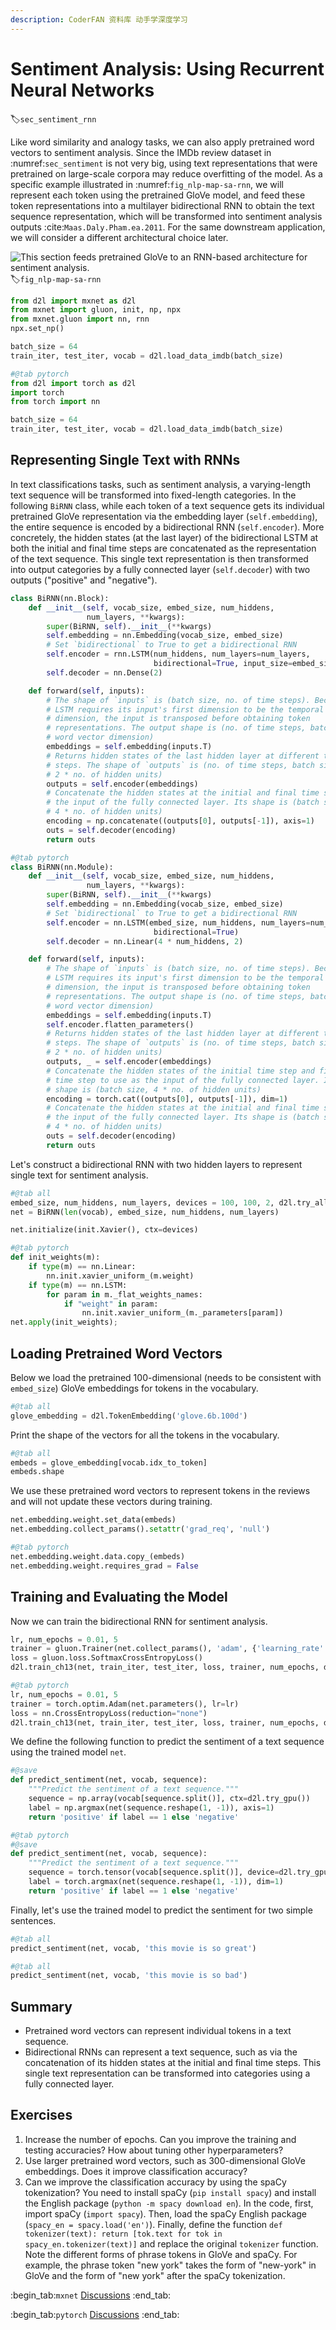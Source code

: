 ```yaml
---
description: CoderFAN 资料库 动手学深度学习
---
```


# Sentiment Analysis: Using Recurrent Neural Networks
:label:`sec_sentiment_rnn`


Like word similarity and analogy tasks,
we can also apply pretrained word vectors
to sentiment analysis.
Since the IMDb review dataset
in :numref:`sec_sentiment`
is not very big,
using text representations
that were pretrained
on large-scale corpora
may reduce overfitting of the model.
As a specific example
illustrated in :numref:`fig_nlp-map-sa-rnn`,
we will represent each token
using the pretrained GloVe model,
and feed these token representations
into a multilayer bidirectional RNN
to obtain the text sequence representation,
which will
be transformed into 
sentiment analysis outputs :cite:`Maas.Daly.Pham.ea.2011`.
For the same downstream application,
we will consider a different architectural
choice later.

![This section feeds pretrained GloVe to an RNN-based architecture for sentiment analysis.](../img/nlp-map-sa-rnn.svg)
:label:`fig_nlp-map-sa-rnn`

```python
from d2l import mxnet as d2l
from mxnet import gluon, init, np, npx
from mxnet.gluon import nn, rnn
npx.set_np()

batch_size = 64
train_iter, test_iter, vocab = d2l.load_data_imdb(batch_size)
```

```python
#@tab pytorch
from d2l import torch as d2l
import torch
from torch import nn

batch_size = 64
train_iter, test_iter, vocab = d2l.load_data_imdb(batch_size)
```

## Representing Single Text with RNNs

In text classifications tasks,
such as sentiment analysis,
a varying-length text sequence 
will be transformed into fixed-length categories.
In the following `BiRNN` class,
while each token of a text sequence
gets its individual
pretrained GloVe
representation via the embedding layer
(`self.embedding`),
the entire sequence
is encoded by a bidirectional RNN (`self.encoder`).
More concretely,
the hidden states (at the last layer)
of the bidirectional LSTM
at both the initial and final time steps
are concatenated 
as the representation of the text sequence.
This single text representation
is then transformed into output categories
by a fully connected layer (`self.decoder`)
with two outputs ("positive" and "negative").

```python
class BiRNN(nn.Block):
    def __init__(self, vocab_size, embed_size, num_hiddens,
                 num_layers, **kwargs):
        super(BiRNN, self).__init__(**kwargs)
        self.embedding = nn.Embedding(vocab_size, embed_size)
        # Set `bidirectional` to True to get a bidirectional RNN
        self.encoder = rnn.LSTM(num_hiddens, num_layers=num_layers,
                                bidirectional=True, input_size=embed_size)
        self.decoder = nn.Dense(2)

    def forward(self, inputs):
        # The shape of `inputs` is (batch size, no. of time steps). Because
        # LSTM requires its input's first dimension to be the temporal
        # dimension, the input is transposed before obtaining token
        # representations. The output shape is (no. of time steps, batch size,
        # word vector dimension)
        embeddings = self.embedding(inputs.T)
        # Returns hidden states of the last hidden layer at different time
        # steps. The shape of `outputs` is (no. of time steps, batch size,
        # 2 * no. of hidden units)
        outputs = self.encoder(embeddings)
        # Concatenate the hidden states at the initial and final time steps as
        # the input of the fully connected layer. Its shape is (batch size,
        # 4 * no. of hidden units)
        encoding = np.concatenate((outputs[0], outputs[-1]), axis=1)
        outs = self.decoder(encoding)
        return outs
```

```python
#@tab pytorch
class BiRNN(nn.Module):
    def __init__(self, vocab_size, embed_size, num_hiddens,
                 num_layers, **kwargs):
        super(BiRNN, self).__init__(**kwargs)
        self.embedding = nn.Embedding(vocab_size, embed_size)
        # Set `bidirectional` to True to get a bidirectional RNN
        self.encoder = nn.LSTM(embed_size, num_hiddens, num_layers=num_layers,
                                bidirectional=True)
        self.decoder = nn.Linear(4 * num_hiddens, 2)

    def forward(self, inputs):
        # The shape of `inputs` is (batch size, no. of time steps). Because
        # LSTM requires its input's first dimension to be the temporal
        # dimension, the input is transposed before obtaining token
        # representations. The output shape is (no. of time steps, batch size,
        # word vector dimension)
        embeddings = self.embedding(inputs.T)
        self.encoder.flatten_parameters()
        # Returns hidden states of the last hidden layer at different time
        # steps. The shape of `outputs` is (no. of time steps, batch size,
        # 2 * no. of hidden units)
        outputs, _ = self.encoder(embeddings)
        # Concatenate the hidden states of the initial time step and final
        # time step to use as the input of the fully connected layer. Its
        # shape is (batch size, 4 * no. of hidden units)
        encoding = torch.cat((outputs[0], outputs[-1]), dim=1)
        # Concatenate the hidden states at the initial and final time steps as
        # the input of the fully connected layer. Its shape is (batch size,
        # 4 * no. of hidden units)
        outs = self.decoder(encoding)
        return outs
```

Let's construct a bidirectional RNN with two hidden layers to represent single text for sentiment analysis.

```python
#@tab all
embed_size, num_hiddens, num_layers, devices = 100, 100, 2, d2l.try_all_gpus()
net = BiRNN(len(vocab), embed_size, num_hiddens, num_layers)
```

```python
net.initialize(init.Xavier(), ctx=devices)
```

```python
#@tab pytorch
def init_weights(m):
    if type(m) == nn.Linear:
        nn.init.xavier_uniform_(m.weight)
    if type(m) == nn.LSTM:
        for param in m._flat_weights_names:
            if "weight" in param:
                nn.init.xavier_uniform_(m._parameters[param])
net.apply(init_weights);
```

## Loading Pretrained Word Vectors

Below we load the pretrained 100-dimensional (needs to be consistent with `embed_size`) GloVe embeddings for tokens in the vocabulary.

```python
#@tab all
glove_embedding = d2l.TokenEmbedding('glove.6b.100d')
```

Print the shape of the vectors
for all the tokens in the vocabulary.

```python
#@tab all
embeds = glove_embedding[vocab.idx_to_token]
embeds.shape
```

We use these pretrained
word vectors
to represent tokens in the reviews
and will not update
these vectors during training.

```python
net.embedding.weight.set_data(embeds)
net.embedding.collect_params().setattr('grad_req', 'null')
```

```python
#@tab pytorch
net.embedding.weight.data.copy_(embeds)
net.embedding.weight.requires_grad = False
```

## Training and Evaluating the Model

Now we can train the bidirectional RNN for sentiment analysis.

```python
lr, num_epochs = 0.01, 5
trainer = gluon.Trainer(net.collect_params(), 'adam', {'learning_rate': lr})
loss = gluon.loss.SoftmaxCrossEntropyLoss()
d2l.train_ch13(net, train_iter, test_iter, loss, trainer, num_epochs, devices)
```

```python
#@tab pytorch
lr, num_epochs = 0.01, 5
trainer = torch.optim.Adam(net.parameters(), lr=lr)
loss = nn.CrossEntropyLoss(reduction="none")
d2l.train_ch13(net, train_iter, test_iter, loss, trainer, num_epochs, devices)
```

We define the following function to predict the sentiment of a text sequence using the trained model `net`.

```python
#@save
def predict_sentiment(net, vocab, sequence):
    """Predict the sentiment of a text sequence."""
    sequence = np.array(vocab[sequence.split()], ctx=d2l.try_gpu())
    label = np.argmax(net(sequence.reshape(1, -1)), axis=1)
    return 'positive' if label == 1 else 'negative'
```

```python
#@tab pytorch
#@save
def predict_sentiment(net, vocab, sequence):
    """Predict the sentiment of a text sequence."""
    sequence = torch.tensor(vocab[sequence.split()], device=d2l.try_gpu())
    label = torch.argmax(net(sequence.reshape(1, -1)), dim=1)
    return 'positive' if label == 1 else 'negative'
```

Finally, let's use the trained model to predict the sentiment for two simple sentences.

```python
#@tab all
predict_sentiment(net, vocab, 'this movie is so great')
```

```python
#@tab all
predict_sentiment(net, vocab, 'this movie is so bad')
```

## Summary

* Pretrained word vectors can represent individual tokens in a text sequence.
* Bidirectional RNNs can represent a text sequence, such as via the concatenation of its hidden states at the initial and final time steps. This single text representation can be transformed into categories using a fully connected layer.



## Exercises

1. Increase the number of epochs. Can you improve the training and testing accuracies? How about tuning other hyperparameters?
1. Use larger pretrained word vectors, such as 300-dimensional GloVe embeddings. Does it improve classification accuracy?
1. Can we improve the classification accuracy by using the spaCy tokenization? You need to install spaCy (`pip install spacy`) and install the English package (`python -m spacy download en`). In the code, first, import spaCy (`import spacy`). Then, load the spaCy English package (`spacy_en = spacy.load('en')`). Finally, define the function `def tokenizer(text): return [tok.text for tok in spacy_en.tokenizer(text)]` and replace the original `tokenizer` function. Note the different forms of phrase tokens in GloVe and spaCy. For example, the phrase token "new york" takes the form of "new-york" in GloVe and the form of "new york" after the spaCy tokenization.

:begin_tab:`mxnet`
[Discussions](https://discuss.d2l.ai/t/392)
:end_tab:

:begin_tab:`pytorch`
[Discussions](https://discuss.d2l.ai/t/1424)
:end_tab:
